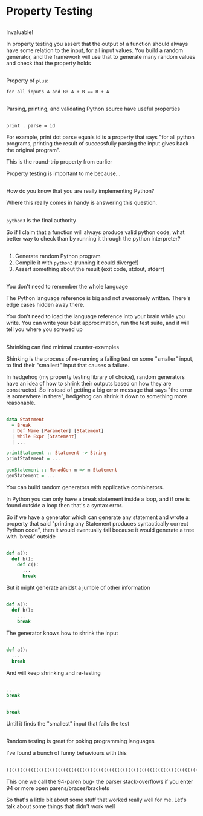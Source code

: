 # Property Testing

##

Invaluable!

<div class="notes">
In property testing you assert that the output of a function should always have some
relation to the input, for all input values. You build a random generator, and the framework
will use that to generate many random values and check that the property holds
</div>

##

Property of `plus`:

`for all inputs A and B: A + B == B + A`

##

Parsing, printing, and validating Python source have useful properties

##

`print . parse = id`

<div class="notes">
For example, print dot parse equals id is a property that says "for all python programs,
printing the result of successfully parsing the input gives back the original program".

This is the round-trip property from earlier

Property testing is important to me because...
</div>

##

How do you know that you are really implementing Python?

<div class="notes">
Where this really comes in handy is answering this question.
</div>

##

`python3` is the final authority

<div class="notes">
So if I claim that a function will always produce valid python code, what better way to
check than by running it through the python interpreter?
</div>

##

1. Generate random Python program
2. Compile it with `python3` (running it could diverge!)
3. Assert something about the result (exit code, stdout, stderr)

##

You don't need to remember the whole language

<div class="notes">
The Python language reference is big and not awesomely written. There's edge cases hidden
away there.

You don't need to load the language reference into your brain while you write. You can write
your best approximation, run the test suite, and it will tell you where you screwed up
</div>

##

Shrinking can find minimal counter-examples

<div class="notes">
Shinking is the process of re-running a failing test on some "smaller" input, to find their
"smallest" input that causes a failure.

In hedgehog (my property testing library of choice), random generators have an idea of how to
shrink their outputs based on how they are constructed. So instead of getting a big error
message that says "the error is somewhere in there", hedgehog can shrink it down to something
more reasonable.
</div>

##

```haskell
data Statement
  = Break
  | Def Name [Parameter] [Statement]
  | While Expr [Statement]
  | ...

printStatement :: Statement -> String
printStatement = ...
  
genStatement :: MonadGen m => m Statement
genStatement = ...
```

<div class="notes">
You can build random generators with applicative combinators.

In Python you can only have a break statement inside a loop, and if one is found outside a
loop then that's a syntax error.

So if we have a generator which can generate any statement and wrote a property that said
"printing any
Statement produces syntactically correct Python code", then it would eventually fail
because it would generate a tree with 'break' outside
</div>

##

```python
def a():
  def b():
    def c():
      ...
      break
```

<div class="notes">
But it might generate amidst a jumble of other information
</div>

##

```python
def a():
  def b():
    ...
    break
```

<div class="notes">
The generator knows how to shrink the input
</div>

##

```python
def a():
  ...
  break
```

<div class="notes">
And will keep shrinking and re-testing
</div>

##

```python
...
break
```

##

```python
break
```

<div class="notes">
Until it finds the "smallest" input that fails the test
</div>

##

Random testing is great for poking programming languages

<div class="notes">
I've found a bunch of funny behaviours with this
</div>

##

```python
((((((((((((((((((((((((((((((((((((((((((((((((((((((((((((((((((((((((((((((((((((((((((((((
```

<div class="notes">
This one we call the 94-paren bug- the parser stack-overflows if you enter 94 or more open parens/braces/brackets

So that's a little bit about some stuff that worked really well for me. Let's talk about some
things that didn't work well
</div>

